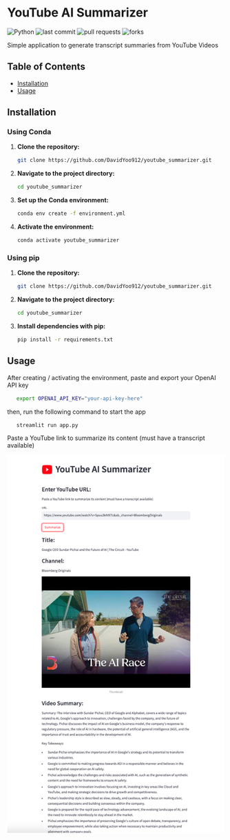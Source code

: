 # YouTube AI Summarizer
![Python](https://img.shields.io/badge/python-3670A0?style=for-the-badge&logo=python&logoColor=ffdd54)
![last commit](https://img.shields.io/github/last-commit/davidyoo912/youtube_summarizer?color=orange)
![pull requests](https://img.shields.io/github/issues-pr/davidyoo912/youtube_summarizer)
![forks](https://img.shields.io/github/forks/DavidYoo912/youtube_summarizer?style=social)

Simple application to generate transcript summaries from YouTube Videos 

## Table of Contents

- [Installation](#installation)
- [Usage](#usage)

## Installation

### Using Conda

1. **Clone the repository:**
   ```bash
   git clone https://github.com/DavidYoo912/youtube_summarizer.git
   ```

2. **Navigate to the project directory:**
   ```bash
   cd youtube_summarizer
   ```

3. **Set up the Conda environment:**
   ```bash
   conda env create -f environment.yml
   ```

4. **Activate the environment:**
   ```bash
   conda activate youtube_summarizer
   ```

### Using pip

1. **Clone the repository:**
   ```bash
   git clone https://github.com/DavidYoo912/youtube_summarizer.git
   ```

2. **Navigate to the project directory:**
   ```bash
   cd youtube_summarizer
   ```

3. **Install dependencies with pip:**
   ```bash
   pip install -r requirements.txt
   ```

## Usage

After creating / activating the environment, paste and export your OpenAI API key

```bash
   export OPENAI_API_KEY="your-api-key-here"
   ```

then, run the following command to start the app 

```bash
   streamlit run app.py
   ```

Paste a YouTube link to summarize its content (must have a transcript available)

![Example Usage](usage_example.png)
